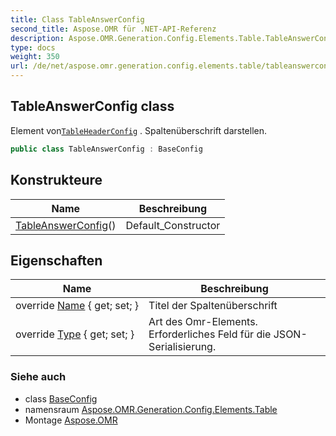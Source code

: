 ```yaml
---
title: Class TableAnswerConfig
second_title: Aspose.OMR für .NET-API-Referenz
description: Aspose.OMR.Generation.Config.Elements.Table.TableAnswerConfig klas. Element vonTableHeaderConfig . Spaltenüberschrift darstellen.
type: docs
weight: 350
url: /de/net/aspose.omr.generation.config.elements.table/tableanswerconfig/
---
```

## TableAnswerConfig class

Element von[`TableHeaderConfig`](../tableheaderconfig/) . Spaltenüberschrift darstellen.

```csharp
public class TableAnswerConfig : BaseConfig
```

## Konstrukteure

| Name | Beschreibung |
| --- | --- |
| [TableAnswerConfig](tableanswerconfig/)() | Default_Constructor |

## Eigenschaften

| Name | Beschreibung |
| --- | --- |
| override [Name](../../aspose.omr.generation.config.elements.table/tableanswerconfig/name/) { get; set; } | Titel der Spaltenüberschrift |
| override [Type](../../aspose.omr.generation.config.elements.table/tableanswerconfig/type/) { get; set; } | Art des Omr-Elements. Erforderliches Feld für die JSON-Serialisierung. |

### Siehe auch

* class [BaseConfig](../../aspose.omr.generation.config/baseconfig/)
* namensraum [Aspose.OMR.Generation.Config.Elements.Table](../../aspose.omr.generation.config.elements.table/)
* Montage [Aspose.OMR](../../)


